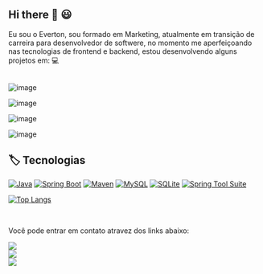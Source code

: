 ## Hi there 👋 😃

Eu sou o Everton, sou formado em Marketing, atualmente em transição de carreira para desenvolvedor de softwere, no momento me aperfeiçoando nas tecnologias de frontend e backend,  estou desenvolvendo alguns projetos em: 💻 
<br>
<br>

![image](https://github.com/user-attachments/assets/fe4d502b-380e-4c6e-bcef-3f081990f12f)

![image](https://github.com/user-attachments/assets/beeb9c70-b23a-4614-946a-aa9948a3bdaa)


![image](https://github.com/user-attachments/assets/8b40c971-620d-443f-b933-85e3a31b64bd)

![image](https://github.com/user-attachments/assets/774625fc-bec6-4ae7-9cca-e43cc6b4cc07)

## 🏷️ Tecnologias

[![Java](https://img.shields.io/badge/Java-22-blue?logo=java&logoColor=white)](https://www.oracle.com/java/)
[![Spring Boot](https://img.shields.io/badge/Spring%20Boot-3.5.3-brightgreen?logo=spring&logoColor=white)](https://spring.io/projects/spring-boot)
[![Maven](https://img.shields.io/badge/Maven-Build-orange?logo=apachemaven&logoColor=white)](https://maven.apache.org/)
[![MySQL](https://img.shields.io/badge/MySQL-Database-blue?logo=mysql&logoColor=white)](https://www.mysql.com/)
[![SQLite](https://img.shields.io/badge/SQLite-Database-lightgrey?logo=sqlite&logoColor=black)](https://www.sqlite.org/)
[![Spring Tool Suite](https://img.shields.io/badge/STS-IDE-6DB33F?logo=spring&logoColor=white)](https://spring.io/tools)



[![Top Langs](https://github-readme-stats.vercel.app/api/top-langs/?username=EvertonM-hub)](https://github.com/anuraghazra/github-readme-stats)

 
<br>
<p>Você pode entrar em contato atravez dos links abaixo:<p>
<a href="https://wa.me/+5511940132292"><img src="https://img.shields.io/badge/WhatsApp-https:5511940132292?style=for-the-badge&logo=whatsapp&logoColor=white">
  <br>
  <a href="evertonmoreira19@hotmail.com"><img src="https://img.shields.io/badge/Microsoft_Outlook-0078D4?style=for-the-badge&logo=microsoft-outlook&logoColor=white">
  <br>
<a href="www.linkedin.com/in/everton-moreira-siqueira"><img src="https://img.shields.io/badge/LinkedIn-0077B5?style=for-the-badge&logo=linkedin&logoColor=white">

